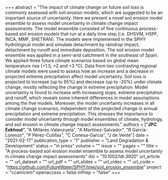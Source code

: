 +++
abstract = "The impact of climate change on future soil loss is commonly assessed with soil erosion models, which are suggested to be an important source of uncertainty. Here we present a novel soil erosion model ensemble to assess model uncertainty in climate change impact assessments. The model ensemble consisted of five continuous process-based soil erosion models that run at a daily time step (i.e. DHSVM, HSPF, INCA, MMF, SHETRAN). The models were implemented in the SPHY hydrological model and simulate detachment by raindrop impact, detachment by runoff and immediate deposition. The soil erosion model ensemble was applied in a semi-arid catchment in the southeast of Spain. We applied three future climate scenarios based on global mean temperature rise (+1.5, +2 and +3 °C). Data from two contrasting regional climate models were used to assess how an increase and a decrease in projected extreme precipitation affect model uncertainty. Soil loss is projected to increase (up to 95%) and decrease (up to -30%) under climate change, mostly reflecting the change in extreme precipitation. Model uncertainty is found to increase with increasing slope, extreme precipitation and runoff, which reveals some inherent differences in model assumptions among the five models. Moreover, the model uncertainty increases in all climate change scenarios, independent of the projected change in annual precipitation and extreme precipitation. This stresses the importance to consider model uncertainty through model ensembles of climate, hydrology, and soil erosion in climate change impact assessments."
authors = ["**JPC Eekhout**", "A Millares-Valenzuela", "A Martínez-Salvador", "R García-Lorenzo", "P Pérez-Cutillas", "C Conesa-García", "J de Vente"]
date = "2021-02-17"
publication_type = "1"
publisher = "Land Degradation & Development"
status = "in press"
volume = ""
issue = ""
pages = ""
title = "A process-based soil erosion model ensemble to assess model uncertainty in climate change impact assessments"
doi = "10.1002/ldr.3920"
url_article = ""
url_dataset = ""
url_pdf = ""
url_slides = ""
url_video = ""
url_code = "https://github.com/FutureWater/SPHY/tree/soil_erosion_ensemble"
project = "ccamicem"
openaccess = false
inPrep = "false"
+++